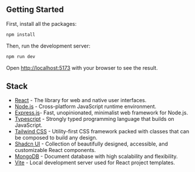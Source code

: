 ## Getting Started

First, install all the packages:

```bash
npm install
``` 

Then, run the development server:

```bash
npm run dev

```

Open [http://localhost:5173](http://localhost:5173) with your browser to see the result.

## Stack

- [React](https://react.dev/) - The library for web and native user interfaces.
- [Node.js](https://nodejs.org/en) - Cross-platform JavaScript runtime environment.
- [Express.js](https://expressjs.com/)- Fast, unopinionated, minimalist web framework for Node.js.
- [Typescript](https://www.typescriptlang.org/) - Strongly typed programming language that builds on JavaScript.
- [Tailwind CSS](https://tailwindcss.com/) - Utility-first CSS framework packed with classes that can be composed to build any design. 
- [Shadcn UI](https://ui.shadcn.com/) - Collection of beautifully designed, accessible, and customizable React components.
- [MongoDB](https://www.mongodb.com/) - Document database with high scalability and flexibility.
- [Vite](https://vitejs.dev/) -  Local development server used for React project templates.
